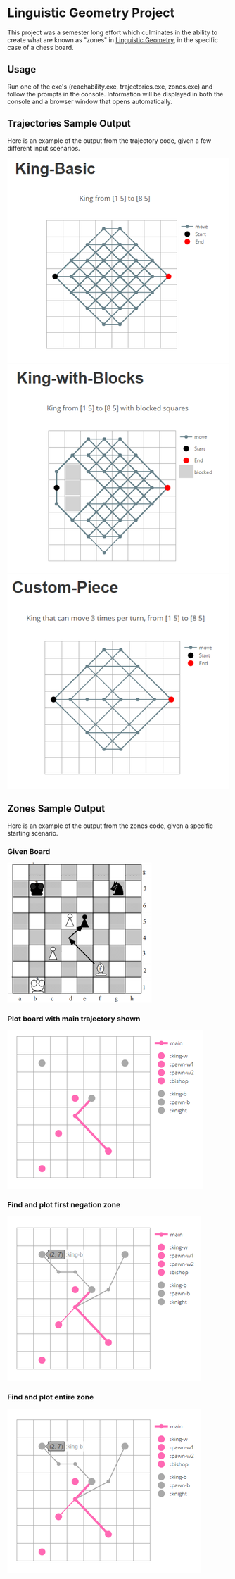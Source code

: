 # Linguistic Geometry Project

This project was a semester long effort which culminates in the ability to create what are known as "zones" in [Linguistic Geometry](http://www.ucdenver.edu/academics/colleges/Engineering/research/Computer-Science-and-Engineering/Pages/ArtificialIntelligencyLinguisticGeometry.aspx), in the specific case of a chess board.

## Usage

Run one of the exe's (reachability.exe, trajectories.exe, zones.exe) and follow the prompts in the console. Information will be displayed in both the console and a browser window that opens automatically.

## Trajectories Sample Output

Here is an example of the output from the trajectory code, given a few different input scenarios.

![Trajectory 1](https://github.com/SeanMeyer/UCD/blob/master/linguistic-geometry/Images/traj1.PNG)
![Trajectory 2](https://github.com/SeanMeyer/UCD/blob/master/linguistic-geometry/Images/traj2.PNG)
![Trajectory 3](https://github.com/SeanMeyer/UCD/blob/master/linguistic-geometry/Images/traj3.PNG)

## Zones Sample Output

Here is an example of the output from the zones code, given a specific starting scenario.

### Given Board
![Zones 1](https://github.com/SeanMeyer/UCD/blob/master/linguistic-geometry/Images/readme1.PNG)

### Plot board with main trajectory shown
![Zones 2](https://github.com/SeanMeyer/UCD/blob/master/linguistic-geometry/Images/readme2.PNG)

### Find and plot first negation zone
![Zones 3](https://github.com/SeanMeyer/UCD/blob/master/linguistic-geometry/Images/readme3.PNG)

### Find and plot entire zone
![Zones 3](https://github.com/SeanMeyer/UCD/blob/master/linguistic-geometry/Images/readme3.PNG)